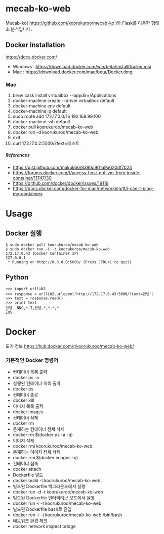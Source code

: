 # mecab-ko-web
Mecab-ko( https://github.com/koorukuroo/mecab-ko )와 Flask를 이용한 형태소 분석입니다.

## Docker Installation
https://docs.docker.com/
- Windows : https://download.docker.com/win/beta/InstallDocker.msi
- Mac : https://download.docker.com/mac/beta/Docker.dmg

### Mac
1. brew cask install virtualbox --appdir=/Applications
2. docker-machine create --driver virtualbox default
3. docker-machine env default
4. docker-machine ip default
5. sudo route add 172.17.0.0/16 192.168.99.100
6. docker-machine ssh default
7. docker pull koorukuroo/mecab-ko-web
8. docker run -d koorukuroo/mecab-ko-web
9. exit
10. curl 172.17.0.2:5000/?text=테스트

##### References
- https://gist.github.com/makuk66/8380c901a9a620df7023
- https://forums.docker.com/t/access-host-not-vm-from-inside-container/11747/30
- https://github.com/docker/docker/issues/19119
- https://docs.docker.com/docker-for-mac/networking/#/i-can-t-ping-my-containers


# Usage
## Docker 실행
```
$ sudo docker pull koorukuroo/mecab-ko-web
$ sudo docker run -i -t koorukuroo/mecab-ko-web
172.17.0.43 (Docker Container IP)
127.0.0.1
 * Running on http://0.0.0.0:5000/ (Press CTRL+C to quit)
```
## Python
```
>>> import urllib2
>>> response = urllib2.urlopen('http://172.17.0.43:5000/?text=안녕')
>>> text = response.read()
>>> print text
안녕	NNG,*,T,안녕,*,*,*,*
EOS
```

# Docker
도커 정보
https://hub.docker.com/r/koorukuroo/mecab-ko-web/

### 기본적인 Docker 명령어
- 컨테이너 목록 출력
 - docker ps -a
- 실행된 컨테이너 목록 출력
 - docker ps
- 컨테이너 종료
 - docker kill <CONTAINER ID>
- 이미지 목록 출력
 - docker images
- 컨테이너 삭제
 - docker rm <CONTAINER ID>
- 존재하는 컨테이너 전체 삭제
 - docker rm $(docker ps -a -q)
- 이미지 삭제
 - docker rmi koorukuroo/mecab-ko-web
- 존재하는 이미지 전체 삭제
 - docker rmi $(docker images -q)
- 컨테이너 접속
 - docker attach <CONTAINER ID>
- Dockerfile 빌드
 - docker build -t koorukuroo/mecab-ko-web .
- 빌드된 Dockerfile 백그라운드에서 실행
 - docker run -d -t koorukuroo/mecab-ko-web
- 빌드된 Dockerfile 인터렉티브 모드에서 실행
 - docker run -i -t koorukuroo/mecab-ko-web
- 빌드된 Dockerfile bash로 진입
 - docker run -i -t koorukuroo/mecab-ko-web /bin/bash
- 네트워크 환경 체크
 - docker network inspect bridge
